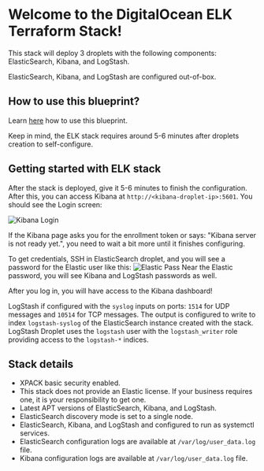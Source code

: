 # Welcome to the DigitalOcean ELK Terraform Stack!

This stack will deploy 3 droplets with the following components: ElasticSearch, Kibana, and LogStash.

ElasticSearch, Kibana, and LogStash are configured out-of-box. 

## How to use this blueprint?

Learn [here](../../README.md#how-to-use-digitalocean-blueprints) how to use this blueprint.

Keep in mind, the ELK stack requires around 5-6 minutes after droplets creation to self-configure.

## Getting started with ELK stack

After the stack is deployed, give it 5-6 minutes to finish the configuration. After this, you can access Kibana at `http://<kibana-droplet-ip>:5601`. You should see the Login screen:

![Kibana Login](https://do-not-delete-droplet-assets.nyc3.digitaloceanspaces.com/Screenshot%202023-09-29%20at%2012.32.56.png)

If the Kibana page asks you for the enrollment token or says: "Kibana server is not ready yet.", you need to wait a bit more until it finishes configuring.

To get credentials, SSH in ElasticSearch droplet, and you will see a password for the Elastic user like this:
![Elastic Pass](https://do-not-delete-droplet-assets.nyc3.digitaloceanspaces.com/Screenshot%202023-09-21%20at%2015.55.36.png)
Near the Elastic password, you will see Kibana and LogStash passwords as well.

After you log in, you will have access to the Kibana dashboard!

LogStash if configured with the `syslog` inputs on ports: `1514` for UDP messages and `10514` for TCP messages. The output is configured to write to index `logstash-syslog` of the ElasticSearch instance created with the stack. LogStash Droplet uses the `logstash` user with the `logstash_writer` role providing access to the `logstash-*` indices.

## Stack details
- XPACK basic security enabled.
- This stack does not provide an Elastic license. If your business requires one, it is your responsibility to get one.
- Latest APT versions of ElasticSearch, Kibana, and LogStash.
- ElasticSearch discovery mode is set to a single node.
- ElasticSearch, Kibana, and LogStash and configured to run as systemctl services.
- ElasticSearch configuration logs are available at `/var/log/user_data.log` file.
- Kibana configuration logs are available at `/var/log/user_data.log` file.

